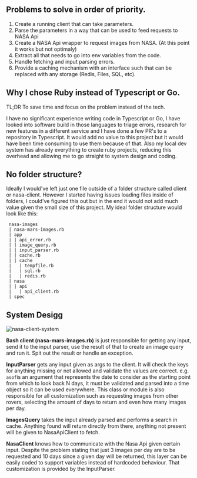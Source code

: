 ## Problems to solve in order of priority.

1. Create a running client that can take parameters.
2. Parse the parameters in a way that can be used to feed requests to NASA Api
3. Create a NASA Api wrapper to request images from NASA. (At this point it works but not optimaly)
4. Extract all that needs to go into env variables from the code.
5. Handle fetching and input parsing errors.
6. Provide a caching mechanism with an interface such that can be replaced with any storage (Redis, Files, SQL, etc).

## Why I chose Ruby instead of Typescript or Go.

TL;DR
To save time and focus on the problem instead of the tech.

I have no significant experience writing code in Typescript or Go, I have looked into software build in those languages to triage errors, research for new features in a different service and I have done a few PR's to a repository in Typescript.
It would add no value to this project but it would have been time consuming to use them because of that. Also my local dev system has already everything to create ruby projects, reducing this overhead and allowing me to go straight to system design and coding.

## No folder structure?

Ideally I would've left just one file outside of a folder structure called client or nasa-client.
However I started having issues loading files inside of folders, I could've figured this out but in the end it would not add much value given the small size of this project.
My ideal folder structure would look like this:

```
 nasa-images
 | nasa-mars-images.rb
 | app
 | | api_error.rb
 | | image_query.rb
 | | input_parser.rb
 | | cache.rb 
 | | cache
 |   | tempfile.rb
 |   | sql.rb
 |   | redis.rb
 | nasa
 | | api
 |   | api_client.rb
 | spec
```
## System Desigg
![nasa-client-system](https://user-images.githubusercontent.com/54297/165881246-126300ea-2e4e-426c-a493-d167d672d2a1.jpg)

**Bash client (nasa-mars-images.rb)** is just responsible for getting any input, send it to the input parser, use the result of that to create an image query and run it.
Spit out the result or handle an exception.

**InputParser** gets any input given as args to the client. It will check the keys for anything missing or not allowed and validate the values are correct. e.g. `asof`is an argument that represents the date to consider as the starting point from which to look back N days, it must be validated and parsed into a time object so it can be used everywhere. This class or module is also responsible for all customization such as requesting images from other rovers, selecting the amount of days to return and even how many images per day.

**ImagesQuery** takes the input already parsed and performs a search in cache. Anything found will return directly from there, anything not present will be given to NasaApiClient to fetch.

**NasaClient** knows how to communicate with the Nasa Api given certain input. Despite the problem stating that just 3 images per day are to be requested and 10 days since a given day will be returned, this layer can be easily coded to support variables instead of hardcoded behaviour. That customization is provided by the InputParser.
